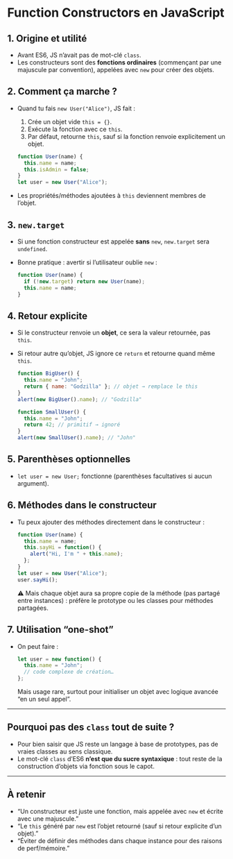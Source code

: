 # Function Constructors en JavaScript

## 1. Origine et utilité

- Avant ES6, JS n’avait pas de mot-clé `class`.  
- Les constructeurs sont des **fonctions ordinaires** (commençant par une majuscule par convention), appelées avec `new` pour créer des objets.

## 2. Comment ça marche ?

- Quand tu fais `new User("Alice")`, JS fait :
  1. Crée un objet vide `this = {}`.
  2. Exécute la fonction avec ce `this`.
  3. Par défaut, retourne `this`, sauf si la fonction renvoie explicitement un objet.

  ```js
  function User(name) {
    this.name = name;
    this.isAdmin = false;
  }
  let user = new User("Alice");
  ```

- Les propriétés/méthodes ajoutées à `this` deviennent membres de l’objet.

## 3. `new.target`

- Si une fonction constructeur est appelée **sans** `new`, `new.target` sera `undefined`.
- Bonne pratique : avertir si l’utilisateur oublie `new` :

  ```js
  function User(name) {
    if (!new.target) return new User(name);
    this.name = name;
  }
  ```

## 4. Retour explicite

- Si le constructeur renvoie un **objet**, ce sera la valeur retournée, pas `this`.
- Si retour autre qu’objet, JS ignore ce `return` et retourne quand même `this`.

  ```js
  function BigUser() {
    this.name = "John";
    return { name: "Godzilla" }; // objet → remplace le this
  }
  alert(new BigUser().name); // "Godzilla"

  function SmallUser() {
    this.name = "John";
    return 42; // primitif → ignoré
  }
  alert(new SmallUser().name); // "John"
  ```

## 5. Parenthèses optionnelles

- `let user = new User;` fonctionne (parenthèses facultatives si aucun argument).

## 6. Méthodes dans le constructeur

- Tu peux ajouter des méthodes directement dans le constructeur :

  ```js
  function User(name) {
    this.name = name;
    this.sayHi = function() {
      alert("Hi, I'm " + this.name);
    };
  }
  let user = new User("Alice");
  user.sayHi();
  ```

  ⚠️ Mais chaque objet aura sa propre copie de la méthode (pas partagé entre instances) : préfère le prototype ou les classes pour méthodes partagées.

## 7. Utilisation “one-shot”

- On peut faire :  
  ```js
  let user = new function() {
    this.name = "John";
    // code complexe de création…
  };
  ```
  Mais usage rare, surtout pour initialiser un objet avec logique avancée “en un seul appel”.

---

## Pourquoi pas des `class` tout de suite ?

- Pour bien saisir que JS reste un langage à base de prototypes, pas de vraies classes au sens classique.
- Le mot-clé `class` d’ES6 **n’est que du sucre syntaxique** : tout reste de la construction d’objets via fonction sous le capot.

---

## À retenir

- “Un constructeur est juste une fonction, mais appelée avec `new` et écrite avec une majuscule.”
- “Le `this` généré par `new` est l’objet retourné (sauf si retour explicite d’un objet).”
- “Éviter de définir des méthodes dans chaque instance pour des raisons de perf/mémoire.”
